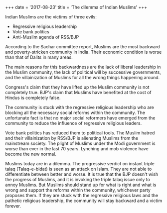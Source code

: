 +++
date = '2017-08-23'
title = 'The dilemma of Indian Muslims' 
+++

Indian Muslims are the victims of three evils:
- Regressive religious leadership
- Vote bank politics
- Anti-Muslim agenda of RSS/BJP

According to the Sachar committee report, Muslims are the most backward and poverty-stricken community in India. Their economic condition is worse than that of Dalits in many areas.

The main reasons for this backwardness are the lack of liberal leadership in the Muslim community, the lack of political will by successive governments, and the villainization of Muslims for all the wrong things happening around.

Congress's claim that they have lifted up the Muslim community is not completely true. BJP's claim that Muslims have benefited at the cost of Hindus is completely false.

The community is stuck with the regressive religious leadership who are blocking all the necessary social reforms within the community. The unfortunate fact is that no major social reformers have emerged from the community to reduce the influence of regressive religious leaders.

Vote bank politics has reduced them to political tools. The Muslim hatred and their villainization by RSS/BJP is alienating Muslims from the mainstream society. The plight of Muslims under the Modi government is worse than ever in the last 70 years. Lynching and mob violence have become the new normal.

Muslims today are in a dilemma. The progressive verdict on instant triple talaq (Talaq-e-bidat) is seen as an attack on Islam. They are not able to differentiate between better and worse. It is true that the BJP doesn't wish the progress of Muslims, and it is invoking the triple talaq issue only to annoy Muslims. But Muslims should stand up for what is right and what is wrong and support the reforms within the community, whichever party proposes them. If they are stuck with the regressive religious laws and the pathetic religious leadership, the community will stay backward and a victim forever.